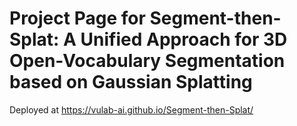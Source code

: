 # Project Page for  Segment-then-Splat: A Unified Approach for 3D Open-Vocabulary Segmentation based on Gaussian Splatting
Deployed at https://vulab-ai.github.io/Segment-then-Splat/